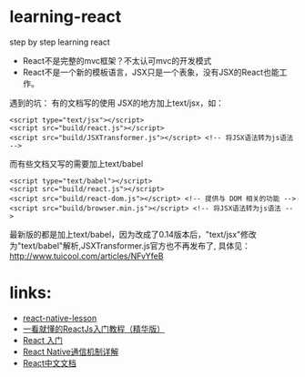 # learning-react
step by step learning react


+ React不是完整的mvc框架？不太认可mvc的开发模式
+ React不是一个新的模板语言，JSX只是一个表象，没有JSX的React也能工作。

遇到的坑：
有的文档写的使用 JSX的地方加上text/jsx，如：

    <script type="text/jsx"></script>
    <script src="build/react.js"></script>
    <script src="build/JSXTransformer.js"></script> <!-- 将JSX语法转为js语法 -->

而有些文档又写的需要加上text/babel

    <script type="text/babel"></script>
    <script src="build/react.js"></script>
    <script src="build/react-dom.js"></script> <!-- 提供与 DOM 相关的功能 -->
    <script src="build/browser.min.js"></script> <!-- 将JSX语法转为js语法 -->

最新版的都是加上text/babel，因为改成了0.14版本后，"text/jsx"修改为"text/babel"解析,JSXTransformer.js官方也不再发布了, 具体见：http://www.tuicool.com/articles/NFvYfeB


# links:

+ [react-native-lesson](https://github.com/vczero/react-native-lesson)
+ [一看就懂的ReactJs入门教程（精华版）](http://www.cocoachina.com/webapp/20150721/12692.html)
+ [React 入门](http://segmentfault.com/a/1190000002759878)
+ [React Native通信机制详解](http://blog.cnbang.net/tech/2698/)
+ [React中文文档](http://reactjs.cn/react/docs/getting-started.html)